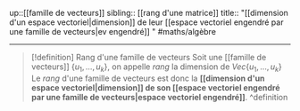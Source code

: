up::[[famille de vecteurs]]
sibling:: [[rang d'une matrice]]
title:: "[[dimension d'un espace vectoriel|dimension]] de leur [[espace vectoriel engendré par une famille de vecteurs|ev engendré]] "
#maths/algèbre 

----

> [!definition] Rang d'une famille de vecteurs
> Soit une [[famille de vecteurs]] $\{u_1,\ldots,u_k\}$, on appelle _rang_ la dimension de $Vec \{u_1,\ldots,u_k\}$
> Le _rang_ d'une famille de vecteurs est donc la **[[dimension d'un espace vectoriel|dimension]] de son [[espace vectoriel engendré par une famille de vecteurs|espace vectoriel engendré]]**.
^definition


